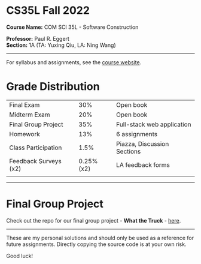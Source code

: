 # CS35L Fall 2022
**Course Name:** COM SCI 35L - Software Construction

**Professor:** Paul R. Eggert <br>
**Section:** 1A (TA: Yuxing Qiu, LA: Ning Wang)
<hr>

For syllabus and assignments, see the [course website](https://web.cs.ucla.edu/classes/fall22/cs35L/index.html).

# Grade Distribution

|                       |            |                               |
| --------------------- | ---------- | ----------------------------- |
| Final Exam            | 30%        | Open book                     |
| Midterm Exam          | 20%        | Open book                     |
| Final Group Project   | 35%        | Full-stack web application    |
| Homework              | 13%        | 6 assignments                 |
| Class Participation   | 1.5%       | Piazza, Discussion Sections   |
| Feedback Surveys (x2) | 0.25% (x2) | LA feedback forms             |
|                       |            |                               |

<hr>

# Final Group Project

Check out the repo for our final group project - **What the Truck** - [here](https://github.com/shlokj/what-the-truck).

<hr> 

These are my personal solutions and should only be used as a reference for future assignments. Directly copying the source code is at your own risk.

Good luck!
